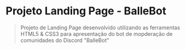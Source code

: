 # Projeto Landing Page - BalleBot

> Projeto de Landing Page desenvolvido utilizando as ferramentas HTML5 & CSS3 para apresentação do bot de mopderação de comunidades do Discord "BalleBot"
